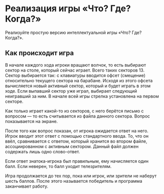 <h1>Реализация игры «Что? Где? Когда?»</h1>
<p>Реализуйте простую версию интеллектуальной игры «Что? Где? Когда?».</p>
<h2>Как происходит игра</h2>
<p>В начале каждого хода игроки вращают волчок, то есть выбирают сектор на столе, который сейчас играет. Всего таких секторов 13. Сектор выбирается так: с клавиатуры вводится офсет (смещение) относительно текущего сектора на барабане. Исходя из этого офсета вычисляется новый активный сектор, который и будет играть в этом ходе. Если выпавший сектор уже играл, выбирает следующий неигравший за ним. В начале всей игры стрелка установлена на первом секторе.</p>
<p>Как только играет какой-то из секторов, с него берётся письмо с вопросом — то есть считывается из файла данного сектора. Вопрос показывается на экране.</p>
<p>После того как вопрос показан, от игрока ожидается ответ на него. Игрок вводит этот ответ с помощью стандартного ввода. То, что он ввёл, сравнивается с ответом, который хранится во втором файле, ассоциированном с активным сектором. Данный файл должен содержать лишь одно слово-ответ.</p>
<p>Если ответ знатока-игрока был правильным, ему начисляется один балл. Если неверен, то балл уходит телезрителям.</p>
<p>Игра продолжается до тех пор, пока или игрок, или зрители не наберут шесть баллов. После этого называется победитель и программа заканчивает работу.</p>
